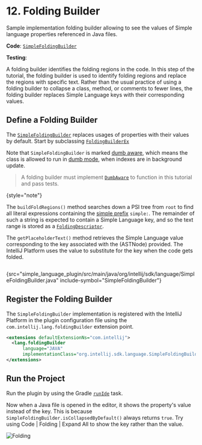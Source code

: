 <!-- Copyright 2000-2024 JetBrains s.r.o. and contributors. Use of this source code is governed by the Apache 2.0 license. -->

# 12. Folding Builder

<link-summary>Sample implementation folding builder allowing to see the values of Simple language properties referenced in Java files.</link-summary>

<tldr>

**Code**: [`SimpleFoldingBuilder`](%gh-sdk-samples-master%/simple_language_plugin/src/main/java/org/intellij/sdk/language/SimpleFoldingBuilder.java)

**Testing**: [](folding_test.md)

</tldr>

<include from="language_and_filetype.md" element-id="custom_language_tutorial_header"></include>

A folding builder identifies the folding regions in the code.
In this step of the tutorial, the folding builder is used to identify folding regions and replace the regions with specific text.
Rather than the usual practice of using a folding builder to collapse a class, method, or comments to fewer lines, the folding builder replaces Simple Language keys with their corresponding values.

## Define a Folding Builder

The [`SimpleFoldingBuilder`](%gh-sdk-samples-master%/simple_language_plugin/src/main/java/org/intellij/sdk/language/SimpleFoldingBuilder.java) replaces usages of properties with their values by default.
Start by subclassing [`FoldingBuilderEx`](%gh-ic%/platform/core-api/src/com/intellij/lang/folding/FoldingBuilderEx.java)

Note that `SimpleFoldingBuilder` is marked [dumb aware](indexing_and_psi_stubs.md#DumbAwareAPI),
which means the class is allowed to run in [dumb mode](indexing_and_psi_stubs.md#dumb-mode), when indexes are in background update.

> A folding builder must implement [`DumbAware`](%gh-ic%/platform/core-api/src/com/intellij/openapi/project/DumbAware.java) to function in this tutorial and pass tests.
>
{style="note"}

The `buildFoldRegions()` method searches down a PSI tree from `root` to find all literal expressions containing the [simple prefix](annotator.md#define-an-annotator) `simple:`.
The remainder of such a string is expected to contain a Simple Language key, and so the text range is stored as a [`FoldingDescriptor`](%gh-ic%/platform/core-api/src/com/intellij/lang/folding/FoldingDescriptor.java).

The `getPlaceholderText()` method retrieves the Simple Language value corresponding to the key associated with the (ASTNode) provided.
The IntelliJ Platform uses the value to substitute for the key when the code gets folded.

```java
```
{src="simple_language_plugin/src/main/java/org/intellij/sdk/language/SimpleFoldingBuilder.java" include-symbol="SimpleFoldingBuilder"}

## Register the Folding Builder

The `SimpleFoldingBuilder` implementation is registered with the IntelliJ Platform in the plugin configuration file using the `com.intellij.lang.foldingBuilder` extension point.

```xml
<extensions defaultExtensionNs="com.intellij">
  <lang.foldingBuilder
      language="JAVA"
      implementationClass="org.intellij.sdk.language.SimpleFoldingBuilder"/>
</extensions>
```

## Run the Project

Run the plugin by using the Gradle [`runIde`](creating_plugin_project.md#running-a-plugin-with-the-runide-gradle-task) task.

Now when a Java file is opened in the editor, it shows the property's value instead of the key.
This is because `SimpleFoldingBuilder.isCollapsedByDefault()` always returns `true`.
Try using <ui-path>Code | Folding | Expand All</ui-path> to show the key rather than the value.

![Folding](folding.png)

